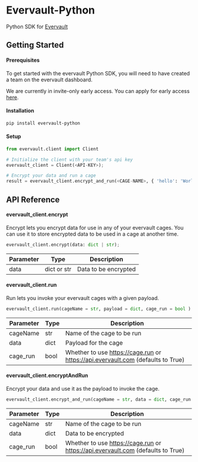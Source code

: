# Evervault-Python
Python SDK for [Evervault](https://evervault.com)

## Getting Started

#### Prerequisites

To get started with the evervault Python SDK, you will need to have created a team on the evervault dashboard.

We are currently in invite-only early access. You can apply for early access [here](https://evervault.com).

#### Installation

```sh
pip install evervault-python
```

#### Setup

```python
from evervault.client import Client

# Initialize the client with your team's api key
evervault_client = Client(<API-KEY>);

# Encrypt your data and run a cage
result = evervault_client.encrypt_and_run(<CAGE-NAME>, { 'hello': 'World!' })
```

## API Reference

#### evervault_client.encrypt

Encrypt lets you encrypt data for use in any of your evervault cages. You can use it to store encrypted data to be used in a cage at another time.

```python
evervault_client.encrypt(data: dict | str);
```

| Parameter | Type | Description |
| --------- | ---- | ----------- |
| data | dict or str | Data to be encrypted |

#### evervault_client.run

Run lets you invoke your evervault cages with a given payload.

```python
evervault_client.run(cageName = str, payload = dict, cage_run = bool )
```

| Parameter | Type | Description |
| --------- | ---- | ----------- |
| cageName | str | Name of the cage to be run |
| data | dict | Payload for the cage |
| cage_run | bool | Whether to use https://cage.run or https://api.evervault.com (defaults to True) |

#### evervault_client.encryptAndRun

Encrypt your data and use it as the payload to invoke the cage.

```python
evervault_client.encrypt_and_run(cageName = str, data = dict, cage_run = True)
```

| Parameter | Type | Description |
| --------- | ---- | ----------- |
| cageName | str | Name of the cage to be run |
| data | dict | Data to be encrypted |
| cage_run | bool | Whether to use https://cage.run or https://api.evervault.com (defaults to True) |
